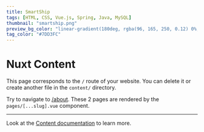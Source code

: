 ```yaml
---
title: SmartShip
tags: [HTML, CSS, Vue.js, Spring, Java, MySQL]
thumbnail: "smartship.png"
preview_bg_color: "linear-gradient(180deg, rgba(96, 165, 250, 0.12) 0%, rgba(14, 165, 233, 0.15) 47.92%, rgba(14, 165, 233, 0.2) 100%);"
tag_color: "#7DD3FC"
---
```


# Nuxt Content

This page corresponds to the `/` route of your website. You can delete it or create another file in the `content/` directory.

Try to navigate to [/about](/about). These 2 pages are rendered by the `pages/[...slug].vue` component.

---

Look at the [Content documentation](https://content.nuxtjs.org/) to learn more.
